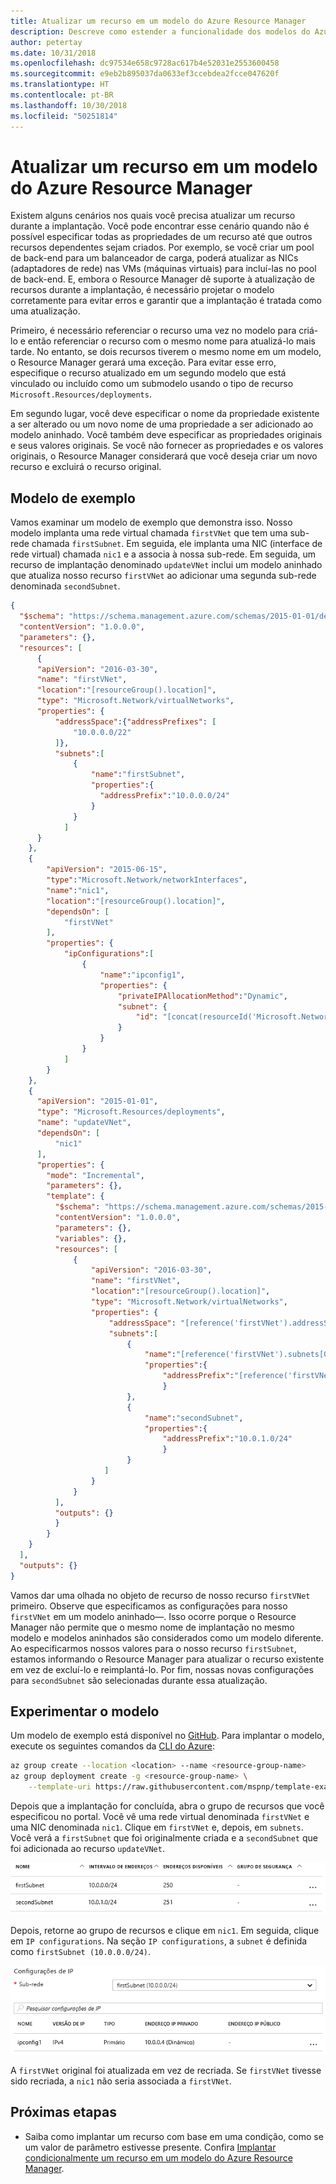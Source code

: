 ```yaml
---
title: Atualizar um recurso em um modelo do Azure Resource Manager
description: Descreve como estender a funcionalidade dos modelos do Azure Resource Manager para atualizar um recurso
author: petertay
ms.date: 10/31/2018
ms.openlocfilehash: dc97534e658c9728ac617b4e52031e2553600458
ms.sourcegitcommit: e9eb2b895037da0633ef3ccebdea2fcce047620f
ms.translationtype: HT
ms.contentlocale: pt-BR
ms.lasthandoff: 10/30/2018
ms.locfileid: "50251814"
---
```

# <a name="update-a-resource-in-an-azure-resource-manager-template"></a>Atualizar um recurso em um modelo do Azure Resource Manager

Existem alguns cenários nos quais você precisa atualizar um recurso durante a implantação. Você pode encontrar esse cenário quando não é possível especificar todas as propriedades de um recurso até que outros recursos dependentes sejam criados. Por exemplo, se você criar um pool de back-end para um balanceador de carga, poderá atualizar as NICs (adaptadores de rede) nas VMs (máquinas virtuais) para incluí-las no pool de back-end. E, embora o Resource Manager dê suporte à atualização de recursos durante a implantação, é necessário projetar o modelo corretamente para evitar erros e garantir que a implantação é tratada como uma atualização.

Primeiro, é necessário referenciar o recurso uma vez no modelo para criá-lo e então referenciar o recurso com o mesmo nome para atualizá-lo mais tarde. No entanto, se dois recursos tiverem o mesmo nome em um modelo, o Resource Manager gerará uma exceção. Para evitar esse erro, especifique o recurso atualizado em um segundo modelo que está vinculado ou incluído como um submodelo usando o tipo de recurso `Microsoft.Resources/deployments`.

Em segundo lugar, você deve especificar o nome da propriedade existente a ser alterado ou um novo nome de uma propriedade a ser adicionado ao modelo aninhado. Você também deve especificar as propriedades originais e seus valores originais. Se você não fornecer as propriedades e os valores originais, o Resource Manager considerará que você deseja criar um novo recurso e excluirá o recurso original.

## <a name="example-template"></a>Modelo de exemplo

Vamos examinar um modelo de exemplo que demonstra isso. Nosso modelo implanta uma rede virtual chamada `firstVNet` que tem uma sub-rede chamada `firstSubnet`. Em seguida, ele implanta uma NIC (interface de rede virtual) chamada `nic1` e a associa à nossa sub-rede. Em seguida, um recurso de implantação denominado `updateVNet` inclui um modelo aninhado que atualiza nosso recurso `firstVNet` ao adicionar uma segunda sub-rede denominada `secondSubnet`. 

```json
{
  "$schema": "https://schema.management.azure.com/schemas/2015-01-01/deploymentTemplate.json#",
  "contentVersion": "1.0.0.0",
  "parameters": {},
  "resources": [
      {
      "apiVersion": "2016-03-30",
      "name": "firstVNet",
      "location":"[resourceGroup().location]",
      "type": "Microsoft.Network/virtualNetworks",
      "properties": {
          "addressSpace":{"addressPrefixes": [
              "10.0.0.0/22"
          ]},
          "subnets":[              
              {
                  "name":"firstSubnet",
                  "properties":{
                    "addressPrefix":"10.0.0.0/24"
                  }
              }
            ]
      }
    },
    {
        "apiVersion": "2015-06-15",
        "type":"Microsoft.Network/networkInterfaces",
        "name":"nic1",
        "location":"[resourceGroup().location]",
        "dependsOn": [
            "firstVNet"
        ],
        "properties": {
            "ipConfigurations":[
                {
                    "name":"ipconfig1",
                    "properties": {
                        "privateIPAllocationMethod":"Dynamic",
                        "subnet": {
                            "id": "[concat(resourceId('Microsoft.Network/virtualNetworks','firstVNet'),'/subnets/firstSubnet')]"
                        }
                    }
                }
            ]
        }
    },
    {
      "apiVersion": "2015-01-01",
      "type": "Microsoft.Resources/deployments",
      "name": "updateVNet",
      "dependsOn": [
          "nic1"
      ],
      "properties": {
        "mode": "Incremental",
        "parameters": {},
        "template": {
          "$schema": "https://schema.management.azure.com/schemas/2015-01-01/deploymentTemplate.json#",
          "contentVersion": "1.0.0.0",
          "parameters": {},
          "variables": {},
          "resources": [
              {
                  "apiVersion": "2016-03-30",
                  "name": "firstVNet",
                  "location":"[resourceGroup().location]",
                  "type": "Microsoft.Network/virtualNetworks",
                  "properties": {
                      "addressSpace": "[reference('firstVNet').addressSpace]",
                      "subnets":[
                          {
                              "name":"[reference('firstVNet').subnets[0].name]",
                              "properties":{
                                  "addressPrefix":"[reference('firstVNet').subnets[0].properties.addressPrefix]"
                                  }
                          },
                          {
                              "name":"secondSubnet",
                              "properties":{
                                  "addressPrefix":"10.0.1.0/24"
                                  }
                          }
                     ]
                  }
              }
          ],
          "outputs": {}
          }
        }
    }
  ],
  "outputs": {}
}
```

Vamos dar uma olhada no objeto de recurso de nosso recurso `firstVNet` primeiro. Observe que especificamos as configurações para nosso `firstVNet` em um modelo aninhado&mdash;. Isso ocorre porque o Resource Manager não permite que o mesmo nome de implantação no mesmo modelo e modelos aninhados são considerados como um modelo diferente. Ao especificarmos nossos valores para o nosso recurso `firstSubnet`, estamos informando o Resource Manager para atualizar o recurso existente em vez de excluí-lo e reimplantá-lo. Por fim, nossas novas configurações para `secondSubnet` são selecionadas durante essa atualização.

## <a name="try-the-template"></a>Experimentar o modelo

Um modelo de exemplo está disponível no [GitHub][github]. Para implantar o modelo, execute os seguintes comandos da [CLI do Azure][cli]:

```bash
az group create --location <location> --name <resource-group-name>
az group deployment create -g <resource-group-name> \
    --template-uri https://raw.githubusercontent.com/mspnp/template-examples/master/example1-update/deploy.json
```

Depois que a implantação for concluída, abra o grupo de recursos que você especificou no portal. Você vê uma rede virtual denominada `firstVNet` e uma NIC denominada `nic1`. Clique em `firstVNet` e, depois, em `subnets`. Você verá a `firstSubnet` que foi originalmente criada e a `secondSubnet` que foi adicionada ao recurso `updateVNet`. 

![Sub-rede original e sub-rede atualizada](../_images/firstVNet-subnets.png)

Depois, retorne ao grupo de recursos e clique em `nic1`. Em seguida, clique em `IP configurations`. Na seção `IP configurations`, a `subnet` é definida como `firstSubnet (10.0.0.0/24)`. 

![definições de configuração de IP da NIC1](../_images/nic1-ipconfigurations.png)

A `firstVNet` original foi atualizada em vez de recriada. Se `firstVNet` tivesse sido recriada, a `nic1` não seria associada a `firstVNet`.

## <a name="next-steps"></a>Próximas etapas

* Saiba como implantar um recurso com base em uma condição, como se um valor de parâmetro estivesse presente. Confira [Implantar condicionalmente um recurso em um modelo do Azure Resource Manager](./conditional-deploy.md).

[cli]: /cli/azure/?view=azure-cli-latest
[github]: https://github.com/mspnp/template-examples